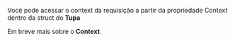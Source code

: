 Você pode acessar o context da requisição a partir da propriedade Context dentro da struct do **Tupa**

Em breve mais sobre o **Context**.